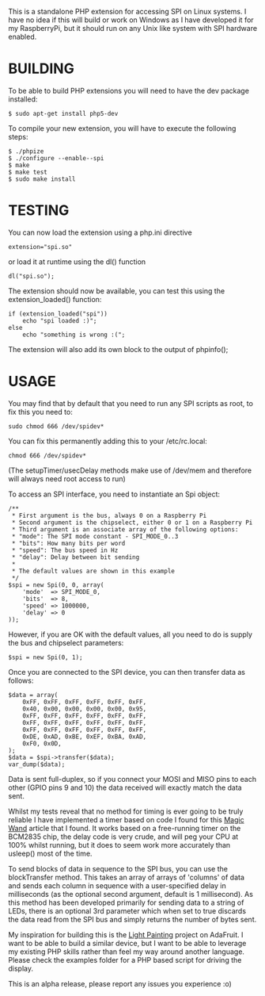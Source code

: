 This is a standalone PHP extension for accessing SPI on Linux systems.  I have
no idea if this will build or work on Windows as I have developed it for my
RaspberryPi, but it should run on any Unix like system with SPI hardware enabled.

BUILDING
========

To be able to build PHP extensions you will need to have the dev package installed:

    $ sudo apt-get install php5-dev

To compile your new extension, you will have to execute the following steps:

    $ ./phpize
    $ ./configure --enable--spi
    $ make
    $ make test
    $ sudo make install

TESTING
=======

You can now load the extension using a php.ini directive

    extension="spi.so"

or load it at runtime using the dl() function

    dl("spi.so");

The extension should now be available, you can test this using the
extension_loaded() function:

    if (extension_loaded("spi"))
        echo "spi loaded :)";
    else
        echo "something is wrong :(";

The extension will also add its own block to the output of phpinfo();

USAGE
=====
You may find that by default that you need to run any SPI scripts as root,
to fix this you need to:

    sudo chmod 666 /dev/spidev*

You can fix this permanently adding this to your /etc/rc.local:

    chmod 666 /dev/spidev*

(The setupTimer/usecDelay methods make use of /dev/mem and therefore
will always need root access to run)

To access an SPI interface, you need to instantiate an Spi object:

    /**
     * First argument is the bus, always 0 on a Raspberry Pi
     * Second argument is the chipselect, either 0 or 1 on a Raspberry Pi
     * Third argument is an associate array of the following options:
     * "mode": The SPI mode constant - SPI_MODE_0..3
     * "bits": How many bits per word
     * "speed": The bus speed in Hz
     * "delay": Delay between bit sending
     *
     * The default values are shown in this example
     */
    $spi = new Spi(0, 0, array(
        'mode'  => SPI_MODE_0,
        'bits'  => 8,
        'speed' => 1000000,
        'delay' => 0
    ));

However, if you are OK with the default values, all you need to do is supply the
bus and chipselect parameters:

    $spi = new Spi(0, 1);

Once you are connected to the SPI device, you can then transfer data as follows:

    $data = array(
        0xFF, 0xFF, 0xFF, 0xFF, 0xFF, 0xFF,
        0x40, 0x00, 0x00, 0x00, 0x00, 0x95,
        0xFF, 0xFF, 0xFF, 0xFF, 0xFF, 0xFF,
        0xFF, 0xFF, 0xFF, 0xFF, 0xFF, 0xFF,
        0xFF, 0xFF, 0xFF, 0xFF, 0xFF, 0xFF,
        0xDE, 0xAD, 0xBE, 0xEF, 0xBA, 0xAD,
        0xF0, 0x0D,
    );
    $data = $spi->transfer($data);
    var_dump($data);

Data is sent full-duplex, so if you connect your MOSI and MISO pins to each other
(GPIO pins 9 and 10) the data received will exactly match the data sent.

Whilst my tests reveal that no method for timing is ever going to be truly reliable
I have implemented a timer based on code I found for this [Magic Wand](http://www.thebox.myzen.co.uk/Raspberry/Magic_Wand.html)
article that I found.  It works based on a free-running timer on the BCM2835 chip,
the delay code is very crude, and will peg your CPU at 100% whilst running, but it
does to seem work more accurately than usleep() most of the time.

To send blocks of data in sequence to the SPI bus, you can use the blockTransfer
method. This takes an array of arrays of 'columns' of data and sends each column
in sequence with a user-specified delay in milliseconds (as the optional second
argument, default is 1 millisecond).  As this method has been developed primarily
for sending data to a string of LEDs, there is an optional 3rd parameter which
when set to true discards the data read from the SPI bus and simply returns the
number of bytes sent.

My inspiration for building this is the [Light Painting](http://learn.adafruit.com/light-painting-with-raspberry-pi)
project on AdaFruit. I want to be able to build a similar device, but I want to
be able to leverage my existing PHP skills rather than feel my way around another
language. Please check the examples folder for a PHP based script for driving the
display.

This is an alpha release, please report any issues you experience :o)
